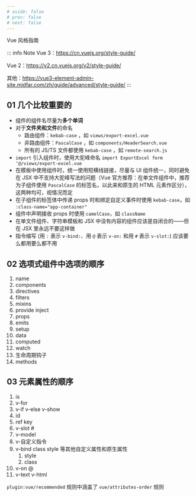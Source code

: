 ```yaml
---
# aside: false
# prev: false
# next: false
---
```


<span class="my-title">Vue 风格指南</span>

::: info Note
Vue 3：https://cn.vuejs.org/style-guide/

Vue 2：https://v2.cn.vuejs.org/v2/style-guide/

其他：https://vue3-element-admin-site.midfar.com/zh/guide/advanced/style-guide/
:::

## 01 几个比较重要的

- 组件的组件名尽量为**多个单词**
- 对于**文件夹和文件**的命名
  - 路由组件：`kebab-case` ，如 `views/export-excel.vue`
  - 非路由组件：`PascalCase` ，如 `components/HeaderSearch.vue`
  - 所有的 JS/TS 文件都使用 `kebab-case` ，如 `remote-search.js`
- `import` 引入组件时，使用大驼峰命名 `import ExportExcel form ‘@/views/export-excel.vue`
- 在模板中使用组件时，统一使用短横线链接，尽量与 UI 组件统一，同时避免在 JSX 中不支持大驼峰写法的问题（Vue 官方推荐：在单文件组件中，推荐为子组件使用 `PascalCase` 的标签名，以此来和原生的 HTML 元素作区分），这两种均可，视情况而定
- 在子组件的标签体中传递 props 时和绑定自定义事件时使用 `kebab-case`，如 `:class-name="app-container"`
- 组件中声明接收 props 时使用 `camelCase`，如 `className`
- 在单文件组件、字符串模板和 JSX 中没有内容的组件应该是自闭合的——但在 JSX  里永远不要这样做
- 指令缩写 (用 `:` 表示 `v-bind:`、用 `@` 表示 `v-on:` 和用 `#` 表示 `v-slot:`) 应该要么都用要么都不用


## 02 选项式组件中选项的顺序

1. name
2. components
3. directives
4. filters
5. mixins
6. provide inject
7. props
8. emits
9. setup
10. data
11. computed
12. watch
13. 生命周期钩子
14. methods


## 03 元素属性的顺序

1. is
2. v-for
3. v-if v-else v-show
4. id
5. ref key
6. v-slot   #
7. v-model
8. v-自定义指令
9. v-bind class style 等其他自定义属性和原生属性
    1. style
    2. class
10. v-on @
11. v-text v-html

`plugin:vue/recommended` 规则中涵盖了 `vue/attributes-order` 规则
